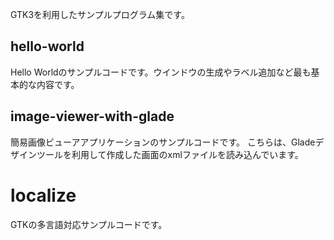 GTK3を利用したサンプルプログラム集です。

## hello-world

Hello Worldのサンプルコードです。ウインドウの生成やラベル追加など最も基本的な内容です。

## image-viewer-with-glade

簡易画像ビューアアプリケーションのサンプルコードです。
こちらは、Gladeデザインツールを利用して作成した画面のxmlファイルを読み込んでいます。

# localize

GTKの多言語対応サンプルコードです。